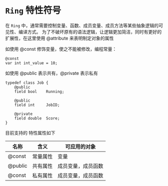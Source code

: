 
# ```Ring``` 特性符号


在 ```Ring``` 中，通常需要控制变量、函数、成员变量、成员方法等某些抽象逻辑的可见性、编译方式。
为了不破坏原有的语法逻辑，让逻辑更加简洁，同时有更好的扩展性，在这里使用 @attribute 来表明制定对象的属性

如使用 @const 修饰变量，使之不能被修改，编程常量：
```
@const
var int int_value = 10;
```

如使用 @public 表示共有，@private 表示私有


```
typedef class Job {
    @public
    field bool    Running;

    @public
    field int     JobID;

    @private
    field double  Score;
}
```


目前支持的 特性属性如下

|名称|含义|可应用的对象|
|-|-|-|
|@const| 常量属性| 变量|
|@public| 共有属性| 成员变量，成员函数|
|@const| 私有属性|成员变量，成员函数|